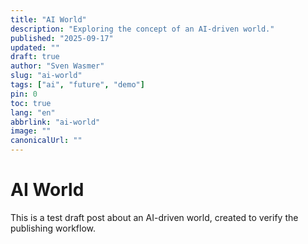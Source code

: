 ```yaml
---
title: "AI World"
description: "Exploring the concept of an AI-driven world."
published: "2025-09-17"
updated: ""
draft: true
author: "Sven Wasmer"
slug: "ai-world"
tags: ["ai", "future", "demo"]
pin: 0
toc: true
lang: "en"
abbrlink: "ai-world"
image: ""
canonicalUrl: ""
---
```


# AI World

This is a test draft post about an AI-driven world, created to verify the publishing workflow.
